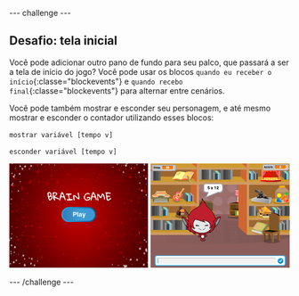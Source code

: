 \--- challenge \---

## Desafio: tela inicial

Você pode adicionar outro pano de fundo para seu palco, que passará a ser a tela de início do jogo? Você pode usar os blocos `quando eu receber o início`{:classe="blockevents"} e `quando recebo final`{:classe="blockevents"} para alternar entre cenários.

Você pode também mostrar e esconder seu personagem, e até mesmo mostrar e esconder o contador utilizando esses blocos:

```blocks
mostrar variável [tempo v]
```

```blocks
esconder variável [tempo v]
```

![screenshot](images/brain-startscreen.png)

\--- /challenge \---